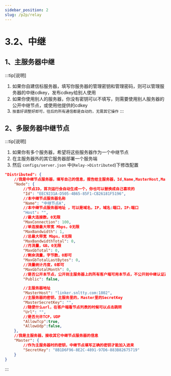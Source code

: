 ```yaml
---
sidebar_position: 2
slug: /p2p/relay
---
```


# 3.2、中继

## 1、主服务器中继

:::tip[说明]

1. 如果你自建信标服务器，填写你服务器的管理密钥和管理密码，则可以管理服务器的中继cdkey，发布cdkey给别人使用
2. 如果你使用别人的服务器，你没有密钥可以不填写，则需要使用别人服务器的公开中继节点，或使用他提供的cdkey
3. `按喜好调整好即可，往后的所有通信都是自动的，无需其它操作`
:::


## 2、多服务器中继节点
:::tip[说明]

1. 如果你有多个服务器，希望将这些服务器作为一个中继节点
2. 在主服务器外的其它服务器部署一个服务端
3. 然后 `configs/server.json` 中(`Relay->Distributed`)下修改配置

```json
"Distributed": {
    //我是中继节点服务器，填写自己的信息，报告给主服务器，Id,Name,MasterHost,MasterSecretKey任一为空时不生效
    "Node": {
        //节点ID，首次运行会自动生成一个，你也可以替换成自己喜欢的
        "Id": "EEC9231A-D505-4B65-85F1-CB26181F5196",
        //本中继节点服务器名称
        "Name": "中继节点A",
        //本中继节点服务器地址 ，可以是域名，IP，域名:端口，IP:端口
        "Host": "",
        //最大连接数，0无限
        "MaxConnection": 100,
        //单连接最大带宽 Mbps，0无限
        "MaxBandwidth": 1,
        //总最大带宽 Mbps，0无限
        "MaxBandwidthTotal": 0,
        //月流量，GB，0无限
        "MaxGbTotal": 0,
        //剩余流量，字节数，0即可
        "MaxGbTotalLastBytes": 0,
        //流量统计月度，0即可
        "MaxGbTotalMonth": 0,
        //是否公开本节点，公开则主服务器上的所有客户端可用本节点，不公开则中继认证通过时可用
        "Public": false,

        //主服务器地址
        "MasterHost": "linker.snltty.com:1802",
        //主服务器的密钥，主服务里的，Master里的SecretKey
        "MasterSecretKey": "",
        //随便什么url，在客户端看节点列表的时候可以点击跳转
        "Url": "",
        //是否允许TCP，UDP
        "AllowTcp":true,
        "AllowUdp":false,
    },
    //我是主服务器，接收其它中继节点服务器的信息
    "Master": {
        //作为主服务器时的密钥，中继节点填写正确的密钥才能加入进来
        "SecretKey": "8B1D6F96-8E2C-4891-97D6-883B82675719"
    }
}
```
:::
